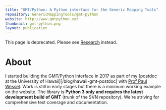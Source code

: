 ```yaml
---
title: "GMT/Python: A Python interface for the Generic Mapping Tools"
repository: GenericMappingTools/gmt-python
website: http://www.gmtpython.xyz
thumbnail: gmt-python.png
layout: publication
---
```


<div class="alert alert-warning">
This page is deprecated. Please see <a href="/research">Research</a> instead.
</div>

# About

I started building the GMT/Python interface in 2017 as part of my
[postdoc at the University of Hawaii][/blog/hawaii-gmt-postdoc] with
[Prof Paul Wessel](http://www.soest.hawaii.edu/wessel).
Work is still in early stages but there is a minimum working example on the
website.
The library is **Python 3 only and requires the latest development build of
GMT** (trunk of the SVN repository).
We're striving for comprehensive test coverage and documentation.
